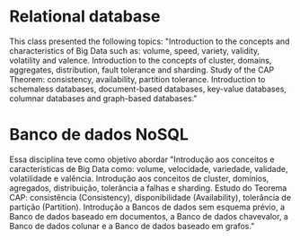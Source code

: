 # Relational database

This class presented the following topics: "Introduction to the concepts and characteristics of Big Data such as: volume, speed, variety, validity, volatility and valence. Introduction to the concepts of cluster, domains, aggregates, distribution, fault tolerance and sharding. Study of the CAP Theorem: consistency, availability, partition tolerance. Introduction to schemaless databases, document-based databases, key-value databases, columnar databases and graph-based databases."


# Banco de dados NoSQL

Essa disciplina teve como objetivo abordar "Introdução aos conceitos e características de Big Data como: volume, velocidade, variedade, validade, volatilidade e valência. Introdução aos conceitos de cluster, domínios, agregados, distribuição, tolerância a falhas e sharding. Estudo do Teorema CAP: consistência (Consistency), disponibilidade (Availability),
tolerância de partição (Partition). Introdução a Bancos de dados sem esquema prévio, a Banco de dados baseado em documentos, a Banco de dados chavevalor, a Banco de dados colunar e a Banco de dados baseado em grafos."
    